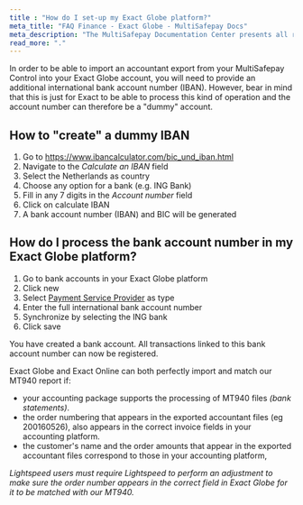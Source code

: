 ```yaml
---
title : "How do I set-up my Exact Globe platform?"
meta_title: "FAQ Finance - Exact Globe - MultiSafepay Docs"
meta_description: "The MultiSafepay Documentation Center presents all relevant information about our Plugins and API. You can also find support pages for payment methods, tools and general questions as well as the contact details of our Support and Integration Teams."
read_more: "."
---
```

In order to be able to import an accountant export from your MultiSafepay Control into your Exact Globe account, you will need to provide an additional international bank account number (IBAN). However, bear in mind that this is just for Exact to be able to process this kind of operation and the account number can therefore be a "dummy" account. 

## How to "create" a dummy IBAN

1. Go to https://www.ibancalculator.com/bic_und_iban.html 
2. Navigate to the _Calculate an IBAN_ field
2. Select the Netherlands as country
3. Choose any option for a bank (e.g. ING Bank)
4. Fill in any 7 digits in the _Account number_ field
5. Click on calculate IBAN
6. A bank account number (IBAN) and BIC will be generated


## How do I process the bank account number in my Exact Globe platform?

1. Go to bank accounts in your Exact Globe platform
2. Click new
3. Select [Payment Service Provider](/faq/getting-started/glossary/#payment-service-provider-psp) as type
4. Enter the full international bank account number
5. Synchronize by selecting the ING bank
6. Click save

You have created a bank account. All transactions linked to this bank account number can now be registered.

Exact Globe and Exact Online can both perfectly import and match our MT940 report if:

- your accounting package supports the processing of MT940 files _(bank statements)_.
- the order numbering that appears in the exported accountant files (eg 200160526), also appears in the correct invoice fields in your accounting platform.
- the customer's name and the order amounts that appear in the exported accountant files correspond to those in your accounting platform,

_Lightspeed users must require Lightspeed to perform an adjustment to make sure the order number appears in the correct field in Exact Globe for it to be matched with our MT940._
